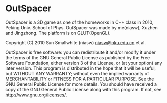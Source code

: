 OutSpacer
=========

OutSpacer is a 3D game as one of the homeworks in C++ class in 2010, Peking Univ. School of Phys.
OutSpacer was made by me(niasw), Xuzhen and Jingzhong. The platform is on GLUT(OpenGL).

Copyright (C) 2010 Sun Smallwhite (niasw) <niasw@pku.edu.cn> et al.

OutSpacer is free software: you can redistribute it and/or modify it under the terms of the GNU General Public License as published by the Free Software Foundation, either version 3 of the License, or (at your option) any later version.
This program is distributed in the hope that it will be useful, but WITHOUT ANY WARRANTY; without even the implied warranty of MERCHANTABILITY or FITNESS FOR A PARTICULAR PURPOSE. See the GNU General Public License for more details.
You should have received a copy of the GNU General Public License along with this program.  If not, see <http://www.gnu.org/licenses/>.
